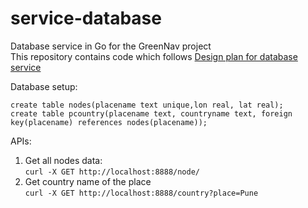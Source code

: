 # service-database
Database service in Go for the GreenNav project    
This repository contains code which follows [Design plan for database service](https://github.com/Greennav/greennav.github.io/blob/master/wiki/Roadmap.md#design-plan)

Database setup:     
```
create table nodes(placename text unique,lon real, lat real);    
create table pcountry(placename text, countryname text, foreign key(placename) references nodes(placename));
```

APIs:    
1. Get all nodes data:     
        ```
        curl -X GET http://localhost:8888/node/ 
        ```     
2. Get country name of the place     
        ```
        curl -X GET http://localhost:8888/country?place=Pune
        ```
